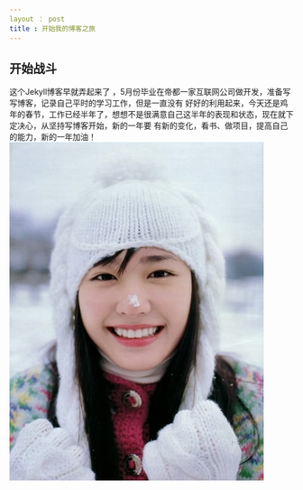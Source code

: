 ```yaml
---
layout ： post
title : 开始我的博客之旅
---
```

## 开始战斗
这个Jekyll博客早就弄起来了 ，5月份毕业在帝都一家互联网公司做开发，准备写写博客，记录自己平时的学习工作，但是一直没有 好好的利用起来，今天还是鸡年的春节，工作已经半年了，想想不是很满意自己这半年的表现和状态，现在就下定决心，从坚持写博客开始，新的一年要 有新的变化，看书、做项目，提高自己的能力，新的一年加油！
![新桓结衣](../img/gaki-smile.jpg)